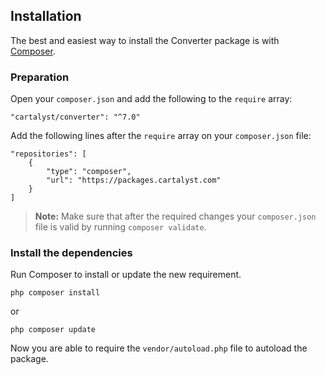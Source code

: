 ## Installation

The best and easiest way to install the Converter package is with [Composer](http://getcomposer.org).

### Preparation

Open your `composer.json` and add the following to the `require` array:

    "cartalyst/converter": "^7.0"

Add the following lines after the `require` array on your `composer.json` file:

    "repositories": [
        {
            "type": "composer",
            "url": "https://packages.cartalyst.com"
        }
    ]

> **Note:** Make sure that after the required changes your `composer.json` file is valid by running `composer validate`.

### Install the dependencies

Run Composer to install or update the new requirement.

    php composer install

or

    php composer update

Now you are able to require the `vendor/autoload.php` file to autoload the package.
